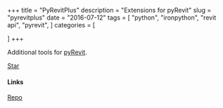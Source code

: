 +++
title = "PyRevitPlus"
description = "Extensions for pyRevit"
slug = "pyrevitplus"
date = "2016-07-12"
tags = [
    "python",
    "ironpython",
    "revit api",
    "pyrevit",
]
categories = [

]
+++


Additional tools for [pyRevit](https://eirannejad.github.io/pyRevit/).


<a class="github-button" href="https://github.com/gtalarico/pyrevitplus" data-size="large" data-show-count="true" aria-label="Star gtalarico/pyrevitplus on GitHub">Star</a>

#### Links

<div class="links">
    <i class="fab fa-github"></i>
    <a href="https://github.com/gtalarico/pyrevitplus">Repo</a>
</div>
